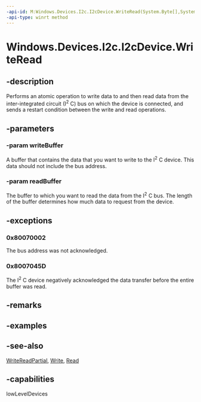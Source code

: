 ----api-id: M:Windows.Devices.I2c.I2cDevice.WriteRead(System.Byte[],System.Byte[])
-api-type: winrt method
---<!-- Method syntaxpublic void WriteRead(System.Byte[] writeBuffer, System.Byte[] readBuffer)--># Windows.Devices.I2c.I2cDevice.WriteRead## -descriptionPerforms an atomic operation to write data to and then read data from the inter-integrated circuit (I<sup>2</sup> C) bus on which the device is connected, and sends a restart condition between the write and read operations.## -parameters### -param writeBufferA buffer that contains the data that you want to write to the I<sup>2</sup> C device. This data should not include the bus address.### -param readBufferThe buffer to which you want to read the data from the I<sup>2</sup> C bus. The length of the buffer determines how much data to request from the device.## -exceptions### 0x80070002The bus address was not acknowledged.### 0x8007045DThe I<sup>2</sup> C device negatively acknowledged the data transfer before the entire buffer was read.## -remarks## -examples## -see-also[WriteReadPartial](i2cdevice_writereadpartial.md), [Write](i2cdevice_write.md), [Read](i2cdevice_read.md)## -capabilitieslowLevelDevices